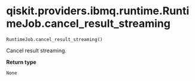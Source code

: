 # qiskit.providers.ibmq.runtime.RuntimeJob.cancel\_result\_streaming

`RuntimeJob.cancel_result_streaming()`

Cancel result streaming.

**Return type**

`None`
